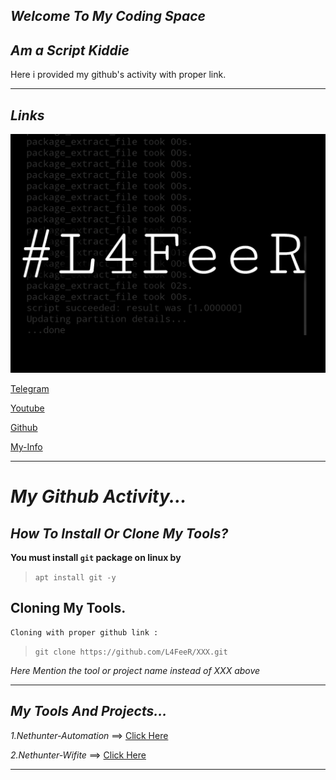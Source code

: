 ## ***Welcome To My Coding Space***


## ***Am a Script Kiddie***


Here i provided my github's activity with proper link.

* * *


## ***Links***

![L4FeeR](assets/l4feer.png)



[Telegram](https://t.me/kali_nethunter_android)

[Youtube](https://youtube.com/channel/UCOB6x1Bn0dpBk0ZOHcARKYQ)

[Github](https://github.com/L4FeeR)

[My-Info](./about.md)


* * *

# ***My Github Activity...***


## ***How To Install Or Clone My Tools?***

**You must install `git` package on linux by**
>    `apt install git -y`



## **Cloning My Tools.**

    Cloning with proper github link :

  >`git clone https://github.com/L4FeeR/XXX.git`


 *Here Mention the tool or project name instead of XXX above*


* * *

## ***My Tools And Projects...***

 *1.Nethunter-Automation* ==> [Click Here](https://github.com/L4FeeR/Nethunter-Automation)

 *2.Nethunter-Wifite*     ==> [Click Here](https://github.com/L4FeeR/NH-Wifite)


* * *
